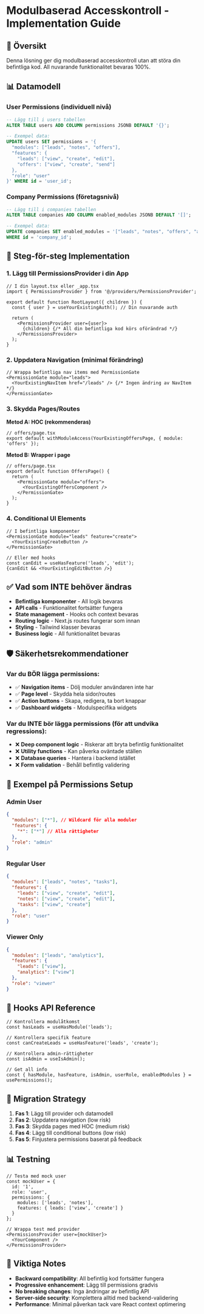 # Modulbaserad Accesskontroll - Implementation Guide

## 🎯 Översikt
Denna lösning ger dig modulbaserad accesskontroll utan att störa din befintliga kod. All nuvarande funktionalitet bevaras 100%.

## 📊 Datamodell

### User Permissions (individuell nivå)
```sql
-- Lägg till i users tabellen
ALTER TABLE users ADD COLUMN permissions JSONB DEFAULT '{}';

-- Exempel data:
UPDATE users SET permissions = '{
  "modules": ["leads", "notes", "offers"],
  "features": {
    "leads": ["view", "create", "edit"],
    "offers": ["view", "create", "send"]
  },
  "role": "user"
}' WHERE id = 'user_id';
```

### Company Permissions (företagsnivå)
```sql
-- Lägg till i companies tabellen  
ALTER TABLE companies ADD COLUMN enabled_modules JSONB DEFAULT '[]';

-- Exempel data:
UPDATE companies SET enabled_modules = '["leads", "notes", "offers", "analytics"]' 
WHERE id = 'company_id';
```

## 🚀 Steg-för-steg Implementation

### 1. Lägg till PermissionsProvider i din App
```tsx
// I din layout.tsx eller _app.tsx
import { PermissionsProvider } from '@/providers/PermissionsProvider';

export default function RootLayout({ children }) {
  const { user } = useYourExistingAuth(); // Din nuvarande auth
  
  return (
    <PermissionsProvider user={user}>
      {children} {/* All din befintliga kod körs oförändrad */}
    </PermissionsProvider>
  );
}
```

### 2. Uppdatera Navigation (minimal förändring)
```tsx
// Wrappa befintliga nav items med PermissionGate
<PermissionGate module="leads">
  <YourExistingNavItem href="/leads" /> {/* Ingen ändring av NavItem */}
</PermissionGate>
```

### 3. Skydda Pages/Routes
**Metod A: HOC (rekommenderas)**
```tsx
// offers/page.tsx
export default withModuleAccess(YourExistingOffersPage, { module: 'offers' });
```

**Metod B: Wrapper i page**
```tsx
// offers/page.tsx  
export default function OffersPage() {
  return (
    <PermissionGate module="offers">
      <YourExistingOffersComponent />
    </PermissionGate>
  );
}
```

### 4. Conditional UI Elements
```tsx
// I befintliga komponenter
<PermissionGate module="leads" feature="create">
  <YourExistingCreateButton />
</PermissionGate>

// Eller med hooks
const canEdit = useHasFeature('leads', 'edit');
{canEdit && <YourExistingEditButton />}
```

## ✅ Vad som INTE behöver ändras

- **Befintliga komponenter** - All logik bevaras
- **API calls** - Funktionalitet fortsätter fungera
- **State management** - Hooks och context bevaras  
- **Routing logic** - Next.js routes fungerar som innan
- **Styling** - Tailwind klasser bevaras
- **Business logic** - All funktionalitet bevaras

## 🛡️ Säkerhetsrekommendationer

### Var du BÖR lägga permissions:
- ✅ **Navigation items** - Dölj moduler användaren inte har
- ✅ **Page level** - Skydda hela sidor/routes
- ✅ **Action buttons** - Skapa, redigera, ta bort knappar
- ✅ **Dashboard widgets** - Modulspecifika widgets

### Var du INTE bör lägga permissions (för att undvika regressions):
- ❌ **Deep component logic** - Riskerar att bryta befintlig funktionalitet
- ❌ **Utility functions** - Kan påverka oväntade ställen
- ❌ **Database queries** - Hantera i backend istället
- ❌ **Form validation** - Behåll befintlig validering

## 📝 Exempel på Permissions Setup

### Admin User
```json
{
  "modules": ["*"], // Wildcard för alla moduler
  "features": {
    "*": ["*"] // Alla rättigheter
  },
  "role": "admin"
}
```

### Regular User  
```json
{
  "modules": ["leads", "notes", "tasks"],
  "features": {
    "leads": ["view", "create", "edit"],
    "notes": ["view", "create", "edit"],
    "tasks": ["view", "create"]
  },
  "role": "user"
}
```

### Viewer Only
```json
{
  "modules": ["leads", "analytics"],
  "features": {
    "leads": ["view"],
    "analytics": ["view"]
  },
  "role": "viewer"
}
```

## 🔧 Hooks API Reference

```tsx
// Kontrollera modulåtkomst
const hasLeads = useHasModule('leads');

// Kontrollera specifik feature
const canCreateLeads = useHasFeature('leads', 'create');

// Kontrollera admin-rättigheter
const isAdmin = useIsAdmin();

// Get all info
const { hasModule, hasFeature, isAdmin, userRole, enabledModules } = usePermissions();
```

## 🎨 Migration Strategy

1. **Fas 1**: Lägg till provider och datamodell
2. **Fas 2**: Uppdatera navigation (low risk)
3. **Fas 3**: Skydda pages med HOC (medium risk)
4. **Fas 4**: Lägg till conditional buttons (low risk)
5. **Fas 5**: Finjustera permissions baserat på feedback

## 📊 Testning

```tsx
// Testa med mock user
const mockUser = {
  id: '1',
  role: 'user',
  permissions: {
    modules: ['leads', 'notes'],
    features: { leads: ['view', 'create'] }
  }
};

// Wrappa test med provider
<PermissionsProvider user={mockUser}>
  <YourComponent />
</PermissionsProvider>
```

## 🚨 Viktiga Notes

- **Backward compatibility**: All befintlig kod fortsätter fungera
- **Progressive enhancement**: Lägg till permissions gradvis
- **No breaking changes**: Inga ändringar av befintlig API
- **Server-side security**: Komplettera alltid med backend-validering
- **Performance**: Minimal påverkan tack vare React context optimering
